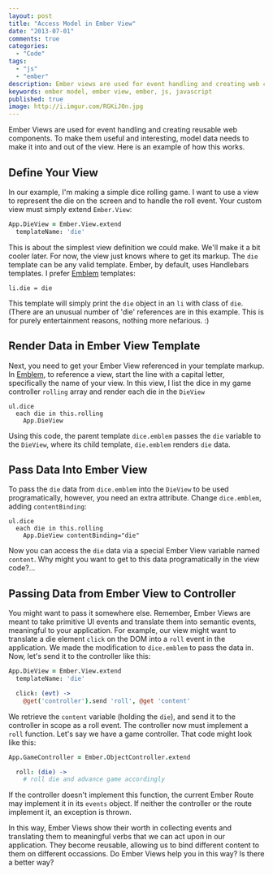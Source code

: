 ```yaml
---
layout: post
title: "Access Model in Ember View"
date: "2013-07-01"
comments: true
categories:
  - "Code"
tags:
  - "js"
  - "ember"
description: Ember views are used for event handling and creating web components.  To make them useful, model data has to make it in and out.
keywords: ember model, ember view, ember, js, javascript
published: true
image: http://i.imgur.com/RGKiJ0n.jpg 
---
```


Ember Views are used for event handling and creating reusable web components.  To make them useful and interesting, model data needs to make it into and out of the view.  Here is an example of how this works.

<!--more-->

## Define Your View

In our example, I'm making a simple dice rolling game.  I want to use a view to represent the die on the screen and to handle the roll event.  Your custom view must simply extend `Ember.View`:

```coffeescript die-view.coffee
App.DieView = Ember.View.extend
  templateName: 'die'
```

This is about the simplest view definition we could make.  We'll make it a bit cooler later.  For now, the view just knows where to get its markup.  The `die` template can be any valid template.  Ember, by default, uses Handlebars templates.  I prefer [Emblem](http://emblemjs.com/) templates:

```haml die.emblem
li.die = die
```

This template will simply print the `die` object in an `li` with class of `die`.  (There are an unusual number of 'die' references are in this example.  This is for purely entertainment reasons, nothing more nefarious. :)

## Render Data in Ember View Template

Next, you need to get your Ember View referenced in your template markup.  In [Emblem](http://emblemjs.com/syntax/), to reference a view, start the line with a capital letter, specifically the name of your view.  In this view, I list the dice in my game controller `rolling` array and render each die in the `DieView`

```haml dice.emblem
ul.dice
  each die in this.rolling
    App.DieView
```

Using this code, the parent template `dice.emblem` passes the `die` variable to the `DieView`, where its child template, `die.emblem` renders `die` data.

## Pass Data Into Ember View

To pass the `die` data from `dice.emblem` into the `DieView` to be used programatically, however, you need an extra attribute.  Change `dice.emblem`, adding `contentBinding`:

```haml dice.emblem
ul.dice
  each die in this.rolling
    App.DieView contentBinding="die"
```

Now you can access the `die` data via a special Ember View variable named `content`.  Why might you want to get to this data programatically in the view code?...

## Passing Data from Ember View to Controller

You might want to pass it somewhere else.  Remember, Ember Views are meant to take primitive UI events and translate them into semantic events, meaningful to your application.  For example, our view might want to translate a die element `click` on the DOM into a `roll` event in the application.  We made the modification to `dice.emblem` to pass the data in.  Now, let's send it to the controller like this:

```coffeescript die-view.coffee
App.DieView = Ember.View.extend
  templateName: 'die'

  click: (evt) ->
    @get('controller').send 'roll', @get 'content'
```

We retrieve the `content` variable (holding the `die`), and send it to the controller in scope as a roll event.  The controller now must implement a `roll` function.  Let's say we have a game controller.  That code might look like this:

```coffeescript game-ctrl.coffee
App.GameController = Ember.ObjectController.extend

  roll: (die) ->
    # roll die and advance game accordingly
```

If the controller doesn't implement this function, the current Ember Route may implement it in its `events` object.  If neither the controller or the route implement it, an exception is thrown.

In this way, Ember Views show their worth in collecting events and translating them to meaningful verbs that we can act upon in our application.  They become reusable, allowing us to bind different content to them on different occassions.  Do Ember Views help you in this way?  Is there a better way?

